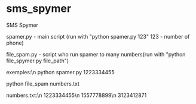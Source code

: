 # sms_spymer
SMS Spymer


spamer.py - main script (run with "python spamer.py 123" 123 - number of phone)

file_spam.py - script who run spamer to many numbers(run with "python file_spymer.py file_path")

exemples:\n
python spamer.py 1223334455

python file_spam numbers.txt

numbers.txt:\n
1223334455\n
1557778899\n
3123412871